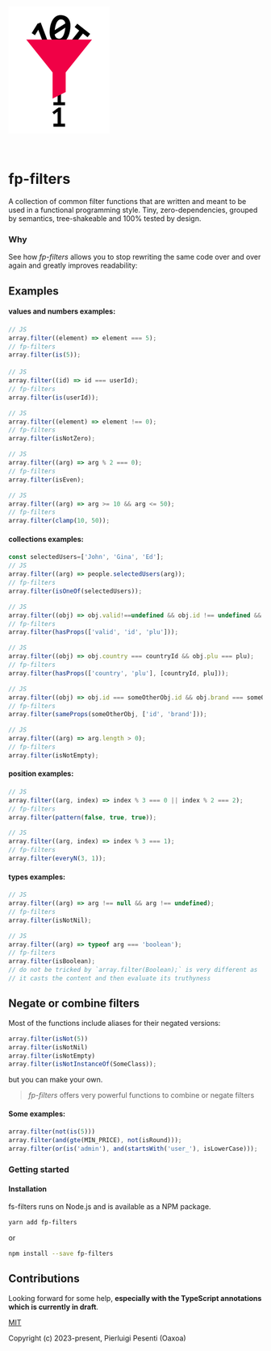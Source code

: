 <p><img src="./assets/logo.png" alt="" width="200" /></p>
<p><img src="https://github.com/oaxoa/fp-filters/actions/workflows/build.yml/badge.svg" alt="" /></p>


# fp-filters

A collection of common filter functions that are written and meant to be used in a functional programming style.
Tiny, zero-dependencies, grouped by semantics, tree-shakeable and 100% tested by design.

### Why

See how _fp-filters_ allows you to stop rewriting the same code over and over again and greatly improves readability:

## Examples

#### values and numbers examples:
```js
// JS
array.filter((element) => element === 5);
// fp-filters
array.filter(is(5));

// JS
array.filter((id) => id === userId);
// fp-filters
array.filter(is(userId));
```
```js
// JS
array.filter((element) => element !== 0);
// fp-filters
array.filter(isNotZero);
```
```js
// JS
array.filter((arg) => arg % 2 === 0);
// fp-filters
array.filter(isEven);
```
```js
// JS
array.filter((arg) => arg >= 10 && arg <= 50);
// fp-filters
array.filter(clamp(10, 50));
```

#### collections examples:
```js
const selectedUsers=['John', 'Gina', 'Ed'];
// JS
array.filter((arg) => people.selectedUsers(arg));
// fp-filters
array.filter(isOneOf(selectedUsers));
```
```js
// JS
array.filter((obj) => obj.valid!==undefined && obj.id !== undefined && obj.plu !==undefined);
// fp-filters
array.filter(hasProps(['valid', 'id', 'plu']));
```
```js
// JS
array.filter((obj) => obj.country === countryId && obj.plu === plu);
// fp-filters
array.filter(hasProps(['country', 'plu'], [countryId, plu]));
```
```js
// JS
array.filter((obj) => obj.id === someOtherObj.id && obj.brand === someOtherObj.brand);
// fp-filters
array.filter(sameProps(someOtherObj, ['id', 'brand']));
```
```js
// JS
array.filter((arg) => arg.length > 0);
// fp-filters
array.filter(isNotEmpty);
```
#### position examples:
```js
// JS
array.filter((arg, index) => index % 3 === 0 || index % 2 === 2);
// fp-filters
array.filter(pattern(false, true, true));
```
```js
// JS
array.filter((arg, index) => index % 3 === 1);
// fp-filters
array.filter(everyN(3, 1));
```
#### types examples:

```js
// JS
array.filter((arg) => arg !== null && arg !== undefined);
// fp-filters
array.filter(isNotNil);
```
```js
// JS
array.filter((arg) => typeof arg === 'boolean');
// fp-filters
array.filter(isBoolean);
// do not be tricked by `array.filter(Boolean);` is very different as 
// it casts the content and then evaluate its truthyness
```

## Negate or combine filters

Most of the functions include aliases for their negated versions:

```js
array.filter(isNot(5))
array.filter(isNotNil)
array.filter(isNotEmpty)
array.filter(isNotInstanceOf(SomeClass));
```

but you can make your own.

> _fp-filters_ offers very powerful functions to combine or negate filters


#### Some examples:

```js
array.filter(not(is(5)))
array.filter(and(gte(MIN_PRICE), not(isRound)));
array.filter(or(is('admin'), and(startsWith('user_'), isLowerCase)));
```

### Getting started

#### Installation

fs-filters runs on Node.js and is available as a NPM package.

```bash
yarn add fp-filters
```
or
```bash
npm install --save fp-filters
```

## Contributions

Looking forward for some help, **especially with the TypeScript annotations which is currently in draft**.

[MIT](https://opensource.org/licenses/MIT)

Copyright (c) 2023-present, Pierluigi Pesenti (Oaxoa)